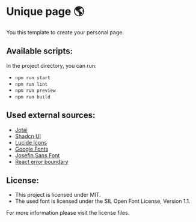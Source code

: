 # Unique page 🌎

You this template to create your personal page.

## Available scripts:

In the project directory, you can run:

- `npm run start`
- `npm run lint`
- `npm run preview`
- `npm run build`

## Used external sources:

- [Jotai](https://jotai.org/)
- [Shadcn UI](https://ui.shadcn.com/)
- [Lucide Icons](https://lucide.dev)
- [Google Fonts](https://fonts.google.com/specimen/Josefin+Sans)
- [Josefin Sans Font](https://github.com/googlefonts/josefinsans)
- [React error boundary](https://www.npmjs.com/package/react-error-boundary)

## License:

- This project is licensed under MIT.
- The used font is licensed under the SIL Open Font License, Version 1.1.

For more information please visit the license files.
